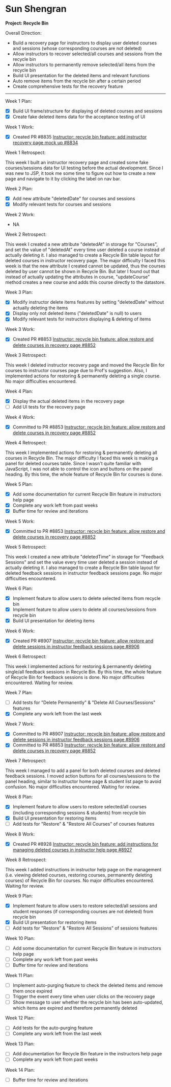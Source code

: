 # Sun Shengran

**Project: Recycle Bin**

Overall Direction:
- Build a recovery page for instructors to display user deleted courses and sessions (whose corresponding courses are not deleted)
- Allow instructors to recover selected/all courses and sessions from the recycle bin
- Allow instructors to permanently remove selected/all items from the recycle bin
- Build UI presentation for the deleted items and relevant functions
- Auto remove items from the recycle bin after a certain period
- Create comprehensive tests for the recovery feature

---

Week 1 Plan:
- [x] Build UI frame/structure for displaying of deleted courses and sessions
- [x] Create fake deleted items data for the acceptance testing of UI

Week 1 Work:

- [x] Created PR #8835 [Instructor: recycle bin feature: add instructor recovery page mock up #8834](https://github.com/TEAMMATES/teammates/pull/8835)

Week 1 Retrospect:

This week I built an instructor recovery page and created some fake courses/sessions data for UI testing before the actual development. Since I was new to JSP, it took me some time to figure out how to create a new page and navigate to it by clicking the label on nav bar.

Week 2 Plan:
- [x] Add new attribute "deletedDate" for courses and sessions
- [x] Modify relevant tests for courses and sessions

Week 2 Work:

- NA

Week 2 Retrospect:

This week I created a new attribute "deletedAt" in storage for "Courses", and set the value of "deletedAt" every time user deleted a course instead of actually deleting it. I also managed to create a Recycle Bin table layout for deleted courses in instructor recovery page. The major difficulty I faced this week is that the new attribute I created cannot be updated, thus the courses deleted by user cannot be shown in Recycle Bin. But later I found out that instead of actually updating the attributes in course, "updateCourse" method creates a new course and adds this course directly to the datastore.

Week 3 Plan:
- [x] Modify instructor delete items features by setting "deletedDate" without actually deleting the items
- [x] Display only not deleted items ("deletedDate" is null) to users
- [x] Modify relevant tests for instructors displaying & deleting of items

Week 3 Work:

- [x] Created PR #8853 [Instructor: recycle bin feature: allow restore and delete courses in recovery page #8852](https://github.com/TEAMMATES/teammates/pull/8853)

Week 3 Retrospect:

This week I deleted instructor recovery page and moved the Recycle Bin for courses to instructor courses page due to Prof's suggestion. Also, I implemented actions for restoring & permanently deleting a single course. No major difficulties encountered.

Week 4 Plan:
- [x] Display the actual deleted items in the recovery page
- [ ] Add UI tests for the recovery page

Week 4 Work:

- [x] Committed to PR #8853 [Instructor: recycle bin feature: allow restore and delete courses in recovery page #8852](https://github.com/TEAMMATES/teammates/pull/8853)

Week 4 Retrospect:

This week I implemented actions for restoring & permanently deleting all courses in Recycle Bin. The major difficulty I faced this week is making a panel for deleted courses table. Since I wasn't quite familiar with JavaScript, I was not able to control the icon and buttons on the panel heading. By this time, the whole feature of Recycle Bin for courses is done.

Week 5 Plan:
- [x] Add some documentation for current Recycle Bin feature in instructors help page
- [x] Complete any work left from past weeks
- [x] Buffer time for review and iterations

Week 5 Work:

- [x] Committed to PR #8853 [Instructor: recycle bin feature: allow restore and delete courses in recovery page #8852](https://github.com/TEAMMATES/teammates/pull/8853)

Week 5 Retrospect:

This week I created a new attribute "deletedTime" in storage for "Feedback Sessions" and set the value every time user deleted a session instead of actually deleting it. I also managed to create a Recycle Bin table layout for deleted feedback sessions in instructor feedback sessions page. No major difficulties encountered.

Week 6 Plan:
- [x] Implement feature to allow users to delete selected items from recycle bin
- [x] Implement feature to allow users to delete all courses/sessions from recycle bin
- [x] Build UI presentation for deleting items

Week 6 Work:

- [x] Created PR #8907 [Instructor: recycle bin feature: allow restore and delete sessions in instructor feedback sessions page #8906](https://github.com/TEAMMATES/teammates/pull/8907)

Week 6 Retrospect:

This week I implemented actions for restoring & permanently deleting single/all feedback sessions in Recycle Bin. By this time, the whole feature of Recycle Bin for feedback sessions is done. No major difficulties encountered. Waiting for review.

Week 7 Plan:
- [ ] Add tests for "Delete Permanently" & "Delete All Courses/Sessions" features
- [x] Complete any work left from the last week

Week 7 Work:

- [x] Committed to PR #8907 [Instructor: recycle bin feature: allow restore and delete sessions in instructor feedback sessions page #8906](https://github.com/TEAMMATES/teammates/pull/8907)
- [x] Committed to PR #8853 [Instructor: recycle bin feature: allow restore and delete courses in recovery page #8852](https://github.com/TEAMMATES/teammates/pull/8853)

Week 7 Retrospect:

This week I managed to add a panel for both deleted courses and deleted feedback sessions. I moved action buttons for all courses/sessions to the panel heading, similar to instructor home page & student list page to avoid confusion. No major difficulties encountered. Waiting for review.

Week 8 Plan:
- [x] Implement feature to allow users to restore selected/all courses (including corresponding sessions & students) from recycle bin
- [x] Build UI presentation for restoring items
- [ ] Add tests for "Restore" & "Restore All Courses" of courses features

Week 8 Work:

- [x] Created PR #8928 [Instructor: recycle bin feature: add instructions for managing deleted courses in instructor help page #8927](https://github.com/TEAMMATES/teammates/pull/8928)

Week 8 Retrospect:

This week I added instructions in instructor help page on the management (i.e. viewing deleted courses, restoring courses, permanently deleting courses) of Recycle Bin for courses. No major difficulties encountered. Waiting for review.

Week 9 Plan:
- [x] Implement feature to allow users to restore selected/all sessions and student responses (if corresponding courses are not deleted) from recycle bin
- [x] Build UI presentation for restoring items
- [ ] Add tests for "Restore" & "Restore All Sessions" of sessions features

Week 10 Plan:
- [ ] Add some documentation for current Recycle Bin feature in instructors help page
- [ ] Complete any work left from past weeks
- [ ] Buffer time for review and iterations

Week 11 Plan:
- [ ] Implement auto-purging feature to check the deleted items and remove them once expired
- [ ] Trigger the event every time when user clicks on the recovery page
- [ ] Show message to user whether the recycle bin has been auto-updated, which items are expired and therefore permanently deleted

Week 12 Plan:
- [ ] Add tests for the auto-purging feature
- [ ] Complete any work left from the last week

Week 13 Plan:
- [ ] Add documentation for Recycle Bin feature in the instructors help page
- [ ] Complete any work left from past weeks

Week 14 Plan:
- [ ] Buffer time for review and iterations
